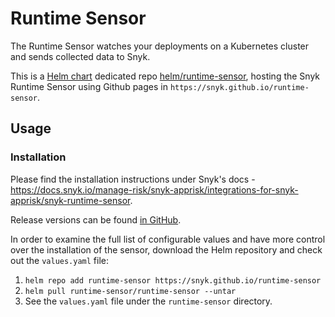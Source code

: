 # Runtime Sensor

The Runtime Sensor watches your deployments on a Kubernetes cluster
and sends collected data to Snyk.

This is a [Helm chart](https://helm.sh) dedicated repo [helm/runtime-sensor](https://github.com/snyk/runtime-sensor), hosting the Snyk Runtime Sensor using Github pages in `https://snyk.github.io/runtime-sensor`.

## Usage

### Installation

Please find the installation instructions under Snyk's docs - https://docs.snyk.io/manage-risk/snyk-apprisk/integrations-for-snyk-apprisk/snyk-runtime-sensor.

Release versions can be found [in GitHub](https://github.com/snyk/runtime-sensor/releases).

In order to examine the full list of configurable values and have more control over the installation of the sensor, download the Helm repository and check out the `values.yaml` file:

1. `helm repo add runtime-sensor https://snyk.github.io/runtime-sensor`
2. `helm pull runtime-sensor/runtime-sensor --untar`
3. See the `values.yaml` file under the `runtime-sensor` directory.
